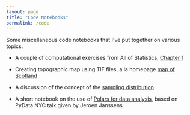```yaml
---
layout: page
title: "Code Notebooks"
permalink: /code
---
```


Some miscellaneous code notebooks that I've put together on various topics.

- A couple of computational exercises from All of Statistics, [Chapter 1](docs/code/all_of_stats_ch1.ipynb)

- Creating topographic map using TIF files, a la homepage [map of Scotland](docs/code/terrain_mapping.ipynb)

- A discussion of the concept of the [sampling distribution](docs/code/sampling_distribution.ipynb)

- A short notebook on the use of [Polars for data analysis](https://github.com/finlaymcalpine/PyDataTalks/blob/main/nyhackr-05-07-2024.ipynb), based on PyData NYC talk given by Jeroen Janssens
